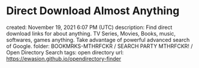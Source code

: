 # Direct Download Almost Anything

created: November 19, 2021 6:07 PM (UTC)
description: Find direct download links for about anything. TV Series, Movies, Books, music, softwares, games anything. Take advantage of powerful advanced search of Google.
folder: BOOKMRKS-MTHRFCKR / SEARCH PARTY MTHRFCKR! / Open Directory Search
tags: open directory
url: https://ewasion.github.io/opendirectory-finder